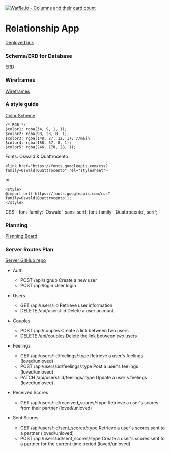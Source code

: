 [![Waffle.io - Columns and their card count](https://badge.waffle.io/teddim/relationship_app.png?columns=all)](https://waffle.io/teddim/relationship_app?utm_source=badge)
# Relationship App

[Deployed link](http://relationship-app.surge.sh/)

### Schema/ERD for Database
[ERD](https://drive.google.com/file/d/1QXSHpquH37266fL5_dRPYeiIJ2ecnwaq/view?usp=sharing)

### Wireframes
[Wireframes](https://xd.adobe.com/view/7d7d3742-d589-4880-bf49-c2c8658f40d9/)

### A style guide
[Color Scheme](https://www.coolors.co/220901-621708-941b0c-bc3908-f6aa1c)

```
/* RGB */
$color1: rgba(34, 9, 1, 1);
$color2: rgba(98, 23, 8, 1);
$color3: rgba(148, 27, 12, 1); //main
$color4: rgba(188, 57, 8, 1);
$color5: rgba(246, 170, 28, 1);
```

Fonts: Oswald & Quattrocento
```
<link href="https://fonts.googleapis.com/css?family=Oswald|Quattrocento" rel="stylesheet">
```
or
```
<style>
@import url('https://fonts.googleapis.com/css?family=Oswald|Quattrocento');
</style>
```

CSS -
font-family: 'Oswald', sans-serif;
font-family: 'Quattrocento', serif;


### Planning

[Planning Board](https://waffle.io/teddim/relationship_app)



### Server Routes Plan
[Server GitHub repo](https://github.com/teddim/relationship_app_api)
- Auth
  - POST /api/signup Create a new user
  - POST /api/login User login

- Users
  - GET /api/users/:id Retrieve user information
  - DELETE /api/users/:id Delete a user account

- Couples
  - POST /api/couples Create a link between two users
  - DELETE /api/couples Delete the link between two users

- Feelings
  - GET /api/users/:id/feelings/:type Retrieve a user's feelings (loved/unloved)
  - POST /api/users/:id/feelings/:type Post a user's feelings (loved/unloved)
  - PATCH /api/users/:id/feelings/:type Update a user's feelings (loved/unloved)

- Received Scores
  - GET /api/users/:id/received_scores/:type Retrieve a user's scores from their partner (loved/unloved)

- Sent Scores
  - GET /api/users/:id/sent_scores/:type Retrieve a user's scores sent to a partner (loved/unloved)
  - POST /api/users/:id/sent_scores/:type Create a user's scores sent to a partner for the current time period (loved/unloved)
